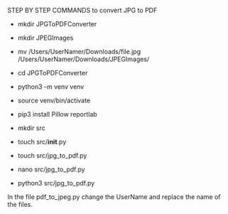 STEP BY STEP COMMANDS to convert JPG to PDF

- mkdir JPGToPDFConverter

- mkdir JPEGImages

- mv /Users/UserNamer/Downloads/file.jpg /Users/UserNamer/Downloads/JPEGImages/

- cd JPGToPDFConverter

- python3 -m venv venv

- source venv/bin/activate

- pip3 install Pillow reportlab

- mkdir src

- touch src/__init__.py

- touch src/jpg_to_pdf.py

- nano src/jpg_to_pdf.py

- python3 src/jpg_to_pdf.py

In the file pdf_to_jpeg.py change the UserName and replace the name of the files. 
